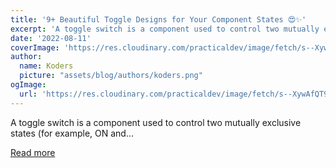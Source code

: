 ```yaml
---
title: '9+ Beautiful Toggle Designs for Your Component States 😍✨'
excerpt: 'A toggle switch is a component used to control two mutually exclusive states (for example, ON and...'
date: '2022-08-11'
coverImage: 'https://res.cloudinary.com/practicaldev/image/fetch/s--XywAfQT9--/c_imagga_scale,f_auto,fl_progressive,h_420,q_auto,w_1000/https://dev-to-uploads.s3.amazonaws.com/uploads/articles/lxb74qi2n33lq2t57z0u.png'
author:
  name: Koders
  picture: "assets/blog/authors/koders.png"
ogImage:
  url: 'https://res.cloudinary.com/practicaldev/image/fetch/s--XywAfQT9--/c_imagga_scale,f_auto,fl_progressive,h_420,q_auto,w_1000/https://dev-to-uploads.s3.amazonaws.com/uploads/articles/lxb74qi2n33lq2t57z0u.png'
---
```


A toggle switch is a component used to control two mutually exclusive states (for example, ON and...

[Read more](https://dev.to/madza/9-beautiful-toggle-designs-for-your-component-states-3k1g)
